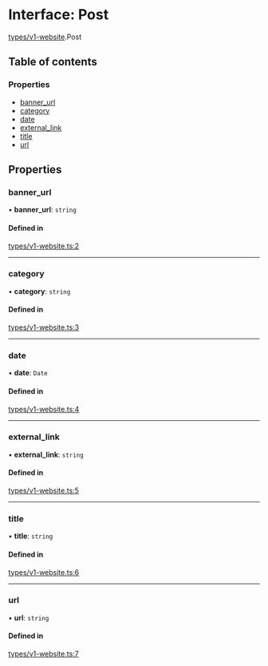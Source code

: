 # Interface: Post

[types/v1-website](../modules/types_v1_website.md).Post

## Table of contents

### Properties

- [banner\_url](types_v1_website.Post.md#banner_url)
- [category](types_v1_website.Post.md#category)
- [date](types_v1_website.Post.md#date)
- [external\_link](types_v1_website.Post.md#external_link)
- [title](types_v1_website.Post.md#title)
- [url](types_v1_website.Post.md#url)

## Properties

### banner\_url

• **banner\_url**: `string`

#### Defined in

[types/v1-website.ts:2](https://github.com/jameslinimk/unofficial-valorant-api/blob/317491a/package/src/types/v1-website.ts#L2)

___

### category

• **category**: `string`

#### Defined in

[types/v1-website.ts:3](https://github.com/jameslinimk/unofficial-valorant-api/blob/317491a/package/src/types/v1-website.ts#L3)

___

### date

• **date**: `Date`

#### Defined in

[types/v1-website.ts:4](https://github.com/jameslinimk/unofficial-valorant-api/blob/317491a/package/src/types/v1-website.ts#L4)

___

### external\_link

• **external\_link**: `string`

#### Defined in

[types/v1-website.ts:5](https://github.com/jameslinimk/unofficial-valorant-api/blob/317491a/package/src/types/v1-website.ts#L5)

___

### title

• **title**: `string`

#### Defined in

[types/v1-website.ts:6](https://github.com/jameslinimk/unofficial-valorant-api/blob/317491a/package/src/types/v1-website.ts#L6)

___

### url

• **url**: `string`

#### Defined in

[types/v1-website.ts:7](https://github.com/jameslinimk/unofficial-valorant-api/blob/317491a/package/src/types/v1-website.ts#L7)
